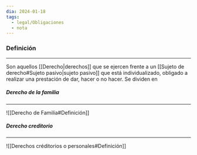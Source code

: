 ```yaml
---
dia: 2024-01-18
tags:
  - legal/Obligaciones
  - nota
---
```

### Definición
---
Son aquellos [[Derecho|derechos]] que se ejercen frente a un [[Sujeto de derecho#Sujeto pasivo|sujeto pasivo]] que está individualizado, obligado a realizar una prestación de dar, hacer o no hacer. Se dividen en

##### Derecho de la familia
---
![[Derecho de Familia#Definición]]

##### Derecho creditorio
---
![[Derechos créditorios o personales#Definición]]